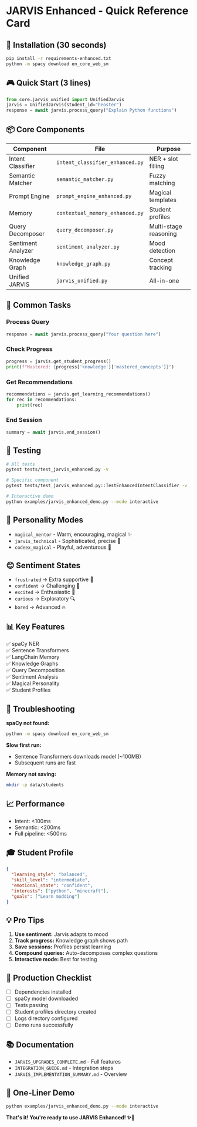 # JARVIS Enhanced - Quick Reference Card

## 🚀 Installation (30 seconds)

```bash
pip install -r requirements-enhanced.txt
python -m spacy download en_core_web_sm
```

## 🎮 Quick Start (3 lines)

```python
from core.jarvis_unified import UnifiedJarvis
jarvis = UnifiedJarvis(student_id="heoster")
response = await jarvis.process_query("Explain Python functions")
```

## 📦 Core Components

| Component | File | Purpose |
|-----------|------|---------|
| Intent Classifier | `intent_classifier_enhanced.py` | NER + slot filling |
| Semantic Matcher | `semantic_matcher.py` | Fuzzy matching |
| Prompt Engine | `prompt_engine_enhanced.py` | Magical templates |
| Memory | `contextual_memory_enhanced.py` | Student profiles |
| Query Decomposer | `query_decomposer.py` | Multi-stage reasoning |
| Sentiment Analyzer | `sentiment_analyzer.py` | Mood detection |
| Knowledge Graph | `knowledge_graph.py` | Concept tracking |
| Unified JARVIS | `jarvis_unified.py` | All-in-one |

## 🎯 Common Tasks

### Process Query
```python
response = await jarvis.process_query("Your question here")
```

### Check Progress
```python
progress = jarvis.get_student_progress()
print(f"Mastered: {progress['knowledge']['mastered_concepts']}")
```

### Get Recommendations
```python
recommendations = jarvis.get_learning_recommendations()
for rec in recommendations:
    print(rec)
```

### End Session
```python
summary = await jarvis.end_session()
```

## 🧪 Testing

```bash
# All tests
pytest tests/test_jarvis_enhanced.py -v

# Specific component
pytest tests/test_jarvis_enhanced.py::TestEnhancedIntentClassifier -v

# Interactive demo
python examples/jarvis_enhanced_demo.py --mode interactive
```

## 🎨 Personality Modes

- `magical_mentor` - Warm, encouraging, magical ✨
- `jarvis_technical` - Sophisticated, precise 🎯
- `codeex_magical` - Playful, adventurous 🔮

## 😊 Sentiment States

- `frustrated` → Extra supportive 💪
- `confident` → Challenging 🚀
- `excited` → Enthusiastic 🎉
- `curious` → Exploratory 🔍
- `bored` → Advanced 🔥

## 📊 Key Features

✅ spaCy NER  
✅ Sentence Transformers  
✅ LangChain Memory  
✅ Knowledge Graphs  
✅ Query Decomposition  
✅ Sentiment Analysis  
✅ Magical Personality  
✅ Student Profiles  

## 🔧 Troubleshooting

**spaCy not found:**
```bash
python -m spacy download en_core_web_sm
```

**Slow first run:**
- Sentence Transformers downloads model (~100MB)
- Subsequent runs are fast

**Memory not saving:**
```bash
mkdir -p data/students
```

## 📈 Performance

- Intent: <100ms
- Semantic: <200ms
- Full pipeline: <500ms

## 🎓 Student Profile

```json
{
  "learning_style": "balanced",
  "skill_level": "intermediate",
  "emotional_state": "confident",
  "interests": ["python", "minecraft"],
  "goals": ["Learn modding"]
}
```

## 💡 Pro Tips

1. **Use sentiment:** Jarvis adapts to mood
2. **Track progress:** Knowledge graph shows path
3. **Save sessions:** Profiles persist learning
4. **Compound queries:** Auto-decomposes complex questions
5. **Interactive mode:** Best for testing

## 🚀 Production Checklist

- [ ] Dependencies installed
- [ ] spaCy model downloaded
- [ ] Tests passing
- [ ] Student profiles directory created
- [ ] Logs directory configured
- [ ] Demo runs successfully

## 📚 Documentation

- `JARVIS_UPGRADES_COMPLETE.md` - Full features
- `INTEGRATION_GUIDE.md` - Integration steps
- `JARVIS_IMPLEMENTATION_SUMMARY.md` - Overview

## 🎉 One-Liner Demo

```bash
python examples/jarvis_enhanced_demo.py --mode interactive
```

**That's it! You're ready to use JARVIS Enhanced! ✨🚀**
